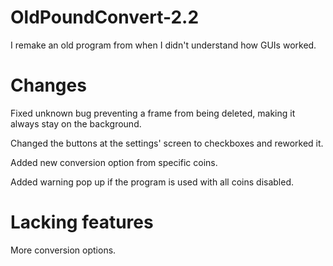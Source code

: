 # OldPoundConvert-2.2
 I remake an old program from when I didn't understand how GUIs worked.


# Changes
Fixed unknown bug preventing a frame from being deleted, making it always stay on the background.

Changed the buttons at the settings' screen to checkboxes and reworked it.

Added new conversion option from specific coins.

Added warning pop up if the program is used with all coins disabled.

# Lacking features

More conversion options.

